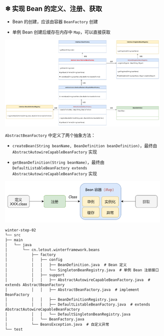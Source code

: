 ## ❄ 实现 Bean 的定义、注册、获取

- Bean 的创建，应该由容器 `BeanFactory` 创建

- 单例 Bean 创建后缓存在内存中 `Map`，可以直接获取

![](../imgs/02/class.png)

`AbstractBeanFactory` 中定义了两个抽象方法：

- `createBean(String beanName, BeanDefinition beanDefinition)`，最终由 `AbstractAutowireCapableBeanFactory` 实现


- `getBeanDefinition(String beanName)`，最终由 `DefaultListableBeanFactory extends AbstractAutowireCapableBeanFactory` 实现

![](../imgs/02/1.png)


```
winter-step-02
└── src
├── main
│   └── java
│       └── cn.letout.winterframework.beans
│           ├── factory
│           │   ├── config
│           │   │   ├── BeanDefinition.java  # Bean 定义
│           │   │   └── SingletonBeanRegistry.java  # 单例 Bean 注册接口
│           │   ├── support
│           │   │   ├── AbstractAutowireCapableBeanFactory.java  # extends AbstractBeanFactory
│           │   │   ├── AbstractBeanFactory.java  # implement BeanFactory
│           │   │   ├── BeanDefinitionRegistry.java
│           │   │   ├── DefaultListableBeanFactory.java  # extends AbstractAutowireCapableBeanFactory
│           │   │   └── DefaultSingletonBeanRegistry.java
│           │   └── BeanFactory.java  
│           └── BeansException.java  # 自定义异常
└── test
```